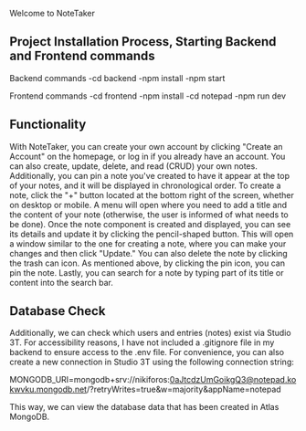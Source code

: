 Welcome to NoteTaker

Project Installation Process, Starting Backend and Frontend commands
--------------------------------------------------------------------------------
Backend commands
    -cd backend
    -npm install
    -npm start

Frontend commands
    -cd frontend
    -npm install
    -cd notepad
    -npm run dev


Functionality
--------------------------------------------------------------------------------
With NoteTaker, you can create your own account by clicking "Create an Account" on the homepage, or log in if you already have an account.
You can also create, update, delete, and read (CRUD) your own notes. Additionally, you can pin a note you've created to have it appear at the top of your notes, and it will be displayed in chronological order.
To create a note, click the "+" button located at the bottom right of the screen, whether on desktop or mobile. A menu will open where you need to add a title and the content of your note (otherwise, the user is informed of what needs to be done).
Once the note component is created and displayed, you can see its details and update it by clicking the pencil-shaped button. This will open a window similar to the one for creating a note, where you can make your changes and then click "Update." You can also delete the note by clicking the trash can icon.
As mentioned above, by clicking the pin icon, you can pin the note.
Lastly, you can search for a note by typing part of its title or content into the search bar.


Database Check
--------------------------------------------------------------------------------
Additionally, we can check which users and entries (notes) exist via Studio 3T.
For accessibility reasons, I have not included a .gitignore file in my backend to ensure access to the .env file.
For convenience, you can also create a new connection in Studio 3T using the following connection string:

MONGODB_URI=mongodb+srv://nikiforos:0aJtcdzUmGoikgQ3@notepad.kokwvku.mongodb.net/?retryWrites=true&w=majority&appName=notepad

This way, we can view the database data that has been created in Atlas MongoDB.